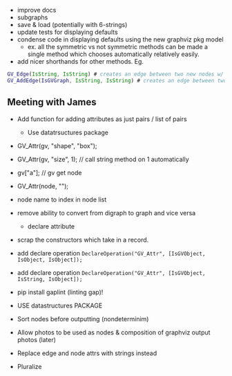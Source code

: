  - improve docs
 - subgraphs
 - save & load (potentially with 6-strings)
 - update tests for displaying defaults
 - condense code in displaying defaults using the new graphviz pkg model
    - ex. all the symmetric vs not symmetric methods can be made a single method which chooses automatically relatively easily.
 - add nicer shorthands for other methods. Eg. 
 ```gap
 GV_Edge(IsString, IsString) # creates an edge between two new nodes w/ the provided name strings
 GV_AddEdge(IsGVGraph, IsString, IsString) # creates an edge between two new nodes w/ the provided name strings and adds it to the graph
 ```

## Meeting with James
 - Add function for adding attributes as just pairs / list of pairs 
   - Use datatrsuctures package
 - GV_Attr(gv, "shape", "box");
 - GV_Attr(gv, "size", 1); // call string method on 1 automatically
 - gv["a"]; // gv get node
 - GV_Attr(node, "");

 - node name to index in node list

 - remove ability to convert from digraph to graph and vice versa
   - declare attribute

 - scrap the constructors which take in a record.
 - add declare operation `DeclareOperation("GV_Attr", [IsGVObject, IsObject, IsObject]);`
 - add declare operation `DeclareOperation("GV_Attr", [IsGVObject, IsString, IsObject]);`

 - pip install gaplint (linting gap)!
 - USE datastructures PACKAGE 
 - Sort nodes before outputting (nondeterminim)
 - Allow photos to be used as nodes & composition of graphviz output photos (later)
 - Replace edge and node attrs with strings instead 

 - Pluralize
